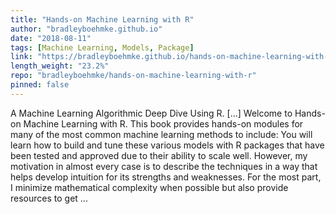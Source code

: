 ```yaml
---
title: "Hands-on Machine Learning with R"
author: "bradleyboehmke.github.io"
date: "2018-08-11"
tags: [Machine Learning, Models, Package]
link: "https://bradleyboehmke.github.io/hands-on-machine-learning-with-r/"
length_weight: "23.2%"
repo: "bradleyboehmke/hands-on-machine-learning-with-r"
pinned: false
---
```


A Machine Learning Algorithmic Deep Dive Using R. [...] Welcome to Hands-on Machine Learning with R. This book provides hands-on modules for many of the most common machine learning methods to include: You will learn how to build and tune these various models with R packages that have been tested and approved due to their ability to scale well. However, my motivation in almost every case is to describe the techniques in a way that helps develop intuition for its strengths and weaknesses. For the most part, I minimize mathematical complexity when possible but also provide resources to get ...
